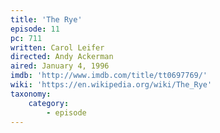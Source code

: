 ```yaml
---
title: 'The Rye'
episode: 11
pc: 711
written: Carol Leifer
directed: Andy Ackerman
aired: January 4, 1996
imdb: 'http://www.imdb.com/title/tt0697769/'
wiki: 'https://en.wikipedia.org/wiki/The_Rye'
taxonomy:
    category:
        - episode
---
```

